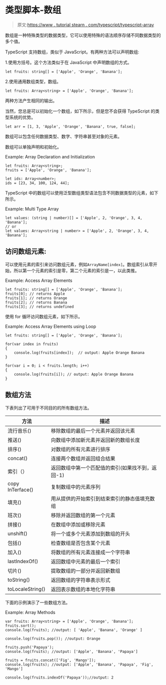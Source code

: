 # 类型脚本-数组

> 原文:[https://www . tutorial stearn . com/typescript/typescript-array](https://www.tutorialsteacher.com/typescript/typescript-array)

数组是一种特殊类型的数据类型，它可以使用特殊的语法顺序存储不同数据类型的多个值。

TypeScript 支持数组，类似于 JavaScript。有两种方法可以声明数组:

1.使用方括号。这个方法类似于在 JavaScript 中声明数组的方式。

`let fruits: string[] = ['Apple', 'Orange', 'Banana'];`

2.使用通用数组类型，数组<elementtype>。</elementtype>

`let fruits: Array<string> = ['Apple', 'Orange', 'Banana'];`

两种方法产生相同的输出。

当然，您总是可以初始化一个数组，如下所示，但是您不会获得 TypeScript 的类型系统的优势。

`let arr = [1, 3, 'Apple', 'Orange', 'Banana', true, false];`

数组可以包含任何数据类型、数字、字符串甚至对象的元素。

数组可以单独声明和初始化。

Example: Array Declaration and Initialization 

```
let fruits: Array<string>;
fruits = ['Apple', 'Orange', 'Banana']; 

let ids: Array<number>;
ids = [23, 34, 100, 124, 44]; 
```

TypeScript 中的数组可以使用泛型数组类型语法包含不同数据类型的元素，如下所示。

Example: Multi Type Array 

```
let values: (string | number)[] = ['Apple', 2, 'Orange', 3, 4, 'Banana']; 
// or 
let values: Array<string | number> = ['Apple', 2, 'Orange', 3, 4, 'Banana']; 
```

## 访问数组元素:

可以使用元素的索引来访问数组元素，例如`ArrayName[index]`。数组索引从零开始，所以第一个元素的索引是零，第二个元素的索引是一，以此类推。

Example: Access Array Elements 

```
let fruits: string[] = ['Apple', 'Orange', 'Banana']; 
fruits[0]; // returns Apple
fruits[1]; // returns Orange
fruits[2]; // returns Banana
fruits[3]; // returns undefined 
```

使用 for 循环访问数组元素，如下所示。

Example: Access Array Elements using Loop 

```
let fruits: string[] = ['Apple', 'Orange', 'Banana']; 

for(var index in fruits)
{ 
    console.log(fruits[index]);  // output: Apple Orange Banana
}

for(var i = 0; i < fruits.length; i++)
{ 
    console.log(fruits[i]); // output: Apple Orange Banana
} 
```

## 数组方法

下表列出了可用于不同目的的所有数组方法。

| 方法 | 描述 |
| --- | --- |
| 流行音乐() | 移除数组的最后一个元素并返回该元素 |
| 推送() | 向数组中添加新元素并返回新的数组长度 |
| 排序() | 对数组的所有元素进行排序 |
| concat() | 连接两个数组并返回组合结果 |
| 索引（） | 返回数组中第一个匹配值的索引(如果找不到，返回-1) |
| copy InTerface() | 复制数组中的元素序列 |
| 填充() | 用从提供的开始索引到结束索引的静态值填充数组 |
| 班次() | 移除并返回数组的第一个元素 |
| 拼接() | 在数组中添加或移除元素 |
| unshift() | 将一个或多个元素添加到数组的开头 |
| 包括() | 检查数组是否包含某个元素 |
| 加入() | 将数组的所有元素连接成一个字符串 |
| lastIndexOf() | 返回数组中元素的最后一个索引 |
| 切片() | 提取数组的一部分并返回新数组 |
| toString() | 返回数组的字符串表示形式 |
| toLocaleString() | 返回表示数组的本地化字符串 |

下面的示例演示了一些数组方法。

Example: Array Methods 

```
var fruits: Array<string> = ['Apple', 'Orange', 'Banana']; 
fruits.sort(); 
console.log(fruits); //output: [ 'Apple', 'Banana', 'Orange' ]

console.log(fruits.pop()); //output: Orange

fruits.push('Papaya'); 
console.log(fruits); //output: ['Apple', 'Banana', 'Papaya']

fruits = fruits.concat(['Fig', 'Mango']); 
console.log(fruits); //output: ['Apple', 'Banana', 'Papaya', 'Fig', 'Mango'] 

console.log(fruits.indexOf('Papaya'));//output: 2 
```

